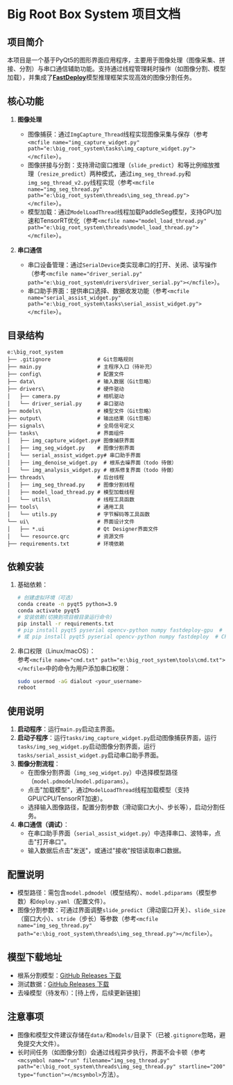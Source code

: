 
# Big Root Box System 项目文档

## 项目简介
本项目是一个基于PyQt5的图形界面应用程序，主要用于图像处理（图像采集、拼接、分割）与串口通信辅助功能。支持通过线程管理耗时操作（如图像分割、模型加载），并集成了[**FastDeploy**](https://github.com/PaddlePaddle/FastDeploy)模型推理框架实现高效的图像分割任务。

## 核心功能
1. **图像处理**  
   - 图像捕获：通过`ImgCapture_Thread`线程实现图像采集与保存（参考`<mcfile name="img_capture_widget.py" path="e:\big_root_system\tasks\img_capture_widget.py"></mcfile>`）。  
   - 图像拼接与分割：支持滑动窗口推理（`slide_predict`）和等比例缩放推理（`resize_predict`）两种模式，通过`img_seg_thread.py`和`img_seg_thread_v2.py`线程实现（参考`<mcfile name="img_seg_thread.py" path="e:\big_root_system\threads\img_seg_thread.py"></mcfile>`）。  
   - 模型加载：通过`ModelLoadThread`线程加载PaddleSeg模型，支持GPU加速和TensorRT优化（参考`<mcfile name="model_load_thread.py" path="e:\big_root_system\threads\model_load_thread.py"></mcfile>`）。

2. **串口通信**  
   - 串口设备管理：通过`SerialDevice`类实现串口的打开、关闭、读写操作（参考`<mcfile name="driver_serial.py" path="e:\big_root_system\drivers\driver_serial.py"></mcfile>`）。  
   - 串口助手界面：提供串口选择、数据收发功能（参考`<mcfile name="serial_assist_widget.py" path="e:\big_root_system\tasks\serial_assist_widget.py"></mcfile>`）。

## 目录结构
```
e:\big_root_system
├── .gitignore               # Git忽略规则
├── main.py                  # 主程序入口（待补充）
├── config\                  # 配置文件
├── data\                    # 输入数据（Git忽略）
├── drivers\                 # 硬件驱动
│   ├── camera.py            # 相机驱动
│   └── driver_serial.py     # 串口驱动
├── models\                  # 模型文件（Git忽略）
├── output\                  # 输出结果（Git忽略）
├── signals\                 # 全局信号定义
├── tasks\                   # 界面组件
│   ├── img_capture_widget.py# 图像捕获界面
│   ├── img_seg_widget.py    # 图像分割界面
│   └── serial_assist_widget.py# 串口助手界面
│   ├── img_denoise_widget.py  # 根系去噪界面（todo 待做）
│   └── img_analysis_widget.py # 根系修复界面（todo 待做）
├── threads\                 # 后台线程
│   ├── img_seg_thread.py    # 图像分割线程
│   ├── model_load_thread.py # 模型加载线程
│   └── utils\               # 线程工具函数
├── tools\                   # 通用工具
│   └── utils.py             # 字节解码等工具函数
└── ui\                      # 界面设计文件
│   ├── *.ui                 # Qt Designer界面文件
│   └── resource.qrc         # 资源文件
├── requirements.txt         # 环境依赖

```

## 依赖安装
1. 基础依赖：  
   ```bash
   # 创建虚拟环境（可选）
   conda create -n pyqt5 python=3.9
   conda activate pyqt5
   # 安装依赖(切换到项目根目录运行命令)
   pip install -r requirements.txt
   # pip install pyqt5 pyserial opencv-python numpy fastdeploy-gpu  # GPU环境
   # 或 pip install pyqt5 pyserial opencv-python numpy fastdeploy  # CPU环境
   ```
2. 串口权限（Linux/macOS）：  
   参考`<mcfile name="cmd.txt" path="e:\big_root_system\tools\cmd.txt"></mcfile>`中的命令为用户添加串口权限：
   ```bash
   sudo usermod -aG dialout <your_username>
   reboot
   ```

## 使用说明
1. **启动程序**：运行`main.py`启动主界面。
2. **启动子程序**：运行`tasks/img_capture_widget.py`启动图像捕获界面，运行`tasks/img_seg_widget.py`启动图像分割界面，运行`tasks/serial_assist_widget.py`启动串口助手界面。
3. **图像分割流程**：  
   - 在图像分割界面（`img_seg_widget.py`）中选择模型路径（`model.pdmodel`/`model.pdiparams`）。  
   - 点击"加载模型"，通过`ModelLoadThread`线程加载模型（支持GPU/CPU/TensorRT加速）。  
   - 选择输入图像路径，配置分割参数（滑动窗口大小、步长等），启动分割任务。  
4. **串口通信（调试）**：  
   - 在串口助手界面（`serial_assist_widget.py`）中选择串口、波特率，点击"打开串口"。  
   - 输入数据后点击"发送"，或通过"接收"按钮读取串口数据。

## 配置说明
- 模型路径：需包含`model.pdmodel`（模型结构）、`model.pdiparams`（模型参数）和`deploy.yaml`（配置文件）。  
- 图像分割参数：可通过界面调整`slide_predict`（滑动窗口开关）、`slide_size`（窗口大小）、`stride`（步长）等参数（参考`<mcfile name="img_seg_thread.py" path="e:\big_root_system\threads\img_seg_thread.py"></mcfile>`）。  

## 模型下载地址
- 根系分割模型：[GitHub Releases 下载](https://github.com/Tansong666/big_root_system/releases/download/v1.0/bigbox_segformer.zip)
- 测试数据：[GitHub Releases 下载](https://github.com/Tansong666/big_root_system/releases/download/v1.0/root_data.zip)  
- 去噪模型（待发布）：[待上传，后续更新链接]


## 注意事项
- 图像和模型文件建议存储在`data/`和`models/`目录下（已被`.gitignore`忽略，避免提交大文件）。  
- 长时间任务（如图像分割）会通过线程异步执行，界面不会卡顿（参考`<mcsymbol name="run" filename="img_seg_thread.py" path="e:\big_root_system\threads\img_seg_thread.py" startline="200" type="function"></mcsymbol>`方法）。

        
